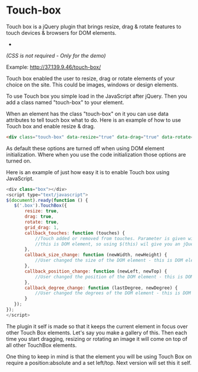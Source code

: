Touch-box
=========

Touch box is a jQuery plugin that brings resize, drag & rotate features to touch devices & browsers for DOM elements.

-
*(CSS is not required - Only for the demo)*

Example: http://37.139.9.46/touch-box/

Touch box enabled the user to resize, drag or rotate elements of your choice on the site.
This could be images, windows or design elements.

To use Touch box you simple load in the JavaScript after jQuery.
Then you add a class named "touch-box" to your element.

When an element has the class "touch-box" on it you can use data attributes
to tell touch box what to do. Here is an example of how to use Touch box and enable resize & drag.

```html
<div class="touch-box" data-resize="true" data-drag="true" data-rotate="true"></div>
```

As default these options are turned off when using DOM element initialization.
Where when you use the code initialization those options are turned on.

Here is an example of just how easy it is to enable Touch box using JavaScript.

```javascript
<div class="box"></div>
<script type="text/javascript">
$(document).ready(function () {
   $('.box').TouchBox({
       resize: true,
       drag: true,
       rotate: true,
       grid_drag: 1,
       callback_touches: function (touches) {
           //Touch added or removed from touches. Parameter is given with current touches
           //this is DOM element, so using $(this) wil give you an jQuery element
       },
       callback_size_change: function (newWidth, newHeight) {
           //User changed the size of the DOM element - this is DOM element, so using $(this) wil give you an jQuery element.
       },
       callback_position_change: function (newLeft, newTop) {
           //User changed the position of the DOM element - this is DOM element, so using $(this) wil give you an jQuery element.
       },
       callback_degree_change: function (lastDegree, newDegree) {
           //User changed the degrees of the DOM element - this is DOM element, so using $(this) wil give you an jQuery element.
       }
   });
});
</script>
```

The plugin it self is made so that it keeps the current element in focus over other Touch Box elements.
Let's say you make a gallery of this. Then each time you start dragging, resizing or rotating an image it will come
on top of all other TouchBox elements.

One thing to keep in mind is that the element you will be using Touch Box on require a position:absolute and a set left/top.
Next version will set this it self.
